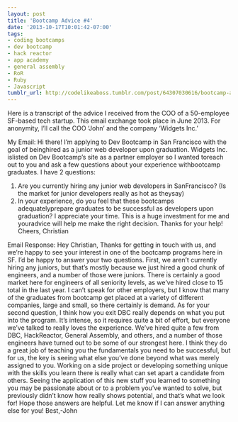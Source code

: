 ```yaml
---
layout: post
title: 'Bootcamp Advice #4'
date: '2013-10-17T10:01:42-07:00'
tags:
- coding bootcamps
- dev bootcamp
- hack reactor
- app academy
- general assembly
- RoR
- Ruby
- Javascript
tumblr_url: http://codelikeaboss.tumblr.com/post/64307030616/bootcamp-advice-4
---
```



Here is a transcript of the advice I received from the COO of a 50-employee SF-based tech startup. This email exchange took place in June 2013. For anonymity, I’ll call the COO ‘John’ and the company ‘Widgets Inc.’

My Email:
Hi there!
I’m applying to Dev Bootcamp in San Francisco with the goal of beinghired as a junior web developer upon graduation. Widgets Inc. islisted on Dev Bootcamp’s site as a partner employer so I wanted toreach out to you and ask a few questions about your experience withbootcamp graduates.
I have 2 questions:
1) Are you currently hiring any junior web developers in SanFrancisco? (Is the market for junior developers really as hot as theysay)
2) In your experience, do you feel that these bootcamps adequatelyprepare graduates to be successful as developers upon graduation?
I appreciate your time. This is a huge investment for me and youradvice will help me make the right decision. Thanks for your help!
Cheers,
Christian

Email Response:
Hey Christian,
Thanks for getting in touch with us, and we’re happy to see your interest in one of the bootcamp programs here in SF. I’d be happy to answer your two questions.
First, we aren’t currently hiring any juniors, but that’s mostly because we just hired a good chunk of engineers, and a number of those were juniors. There is certainly a good market here for engineers of all seniority levels, as we’ve hired close to 15 total in the last year. I can’t speak for other employers, but I know that many of the graduates from bootcamp get placed at a variety of different companies, large and small, so there certainly is demand.
As for your second question, I think how you exit DBC really depends on what you put into the program. It’s intense, so it requires quite a bit of effort, but everyone we’ve talked to really loves the experience. We’ve hired quite a few from DBC, HackReactor, General Assembly, and others, and a number of those engineers have turned out to be some of our strongest here. I think they do a great job of teaching you the fundamentals you need to be successful, but for us, the key is seeing what else you’ve done beyond what was merely assigned to you. Working on a side project or developing something unique with the skills you learn there is really what can set apart a candidate from others. Seeing the application of this new stuff you learned to something you may be passionate about or to a problem you’ve wanted to solve, but previously didn’t know how really shows potential, and that’s what we look for!
Hope those answers are helpful. Let me know if I can answer anything else for you!
Best,-John
